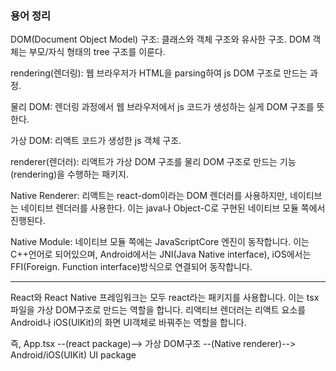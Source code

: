 ### 용어 정리
DOM(Document Object Model) 구조: 클래스와 객체 구조와 유사한 구조. DOM 객체는 부모/자식 형태의 tree 구조를 이룬다.  

rendering(렌더링): 웹 브라우저가 HTML을 parsing하여 js DOM 구조로 만드는 과정. 

물리 DOM: 렌더링 과정에서 웹 브라우저에서 js 코드가 생성하는 실게 DOM 구조를 뜻한다.  

가상 DOM: 리액트 코드가 생성한 js 객체 구조. 

renderer(렌더러): 리액트가 가상 DOM 구조를 물리 DOM 구조로 만드는 기능(rendering)을 수행하는 패키지. 

Native Renderer: 리액트는 react-dom이라는 DOM 렌더러를 사용하지만, 네이티브는 네이티브 렌더러를 사용한다. 이는 java나 Object-C로 구현된 네이티브 모듈 쪽에서 진행된다.  

Native Module: 네이티브 모듈 쪽에는 JavaScriptCore 엔진이 동작합니다. 이는 C++언어로 되어있으며, Android에서는 JNI(Java Native interface), iOS에서는 FFI(Foreign. Function interface)방식으로 연결되어 동작합니다.  

---   
React와 React Native 프레임워크는 모두 react라는 패키지를 사용합니다. 이는 tsx파일을 가상 DOM구조로 만드는 역할을 합니다. 리액티브 렌더러는 리액트 요소를 Android나 iOS(UIKit)의 화면 UI객체로 바꿔주는 역할을 합니다.  

즉, App.tsx --(react package)--> 가상 DOM구조 --(Native renderer)--> Android/iOS(UIKit) UI package  
